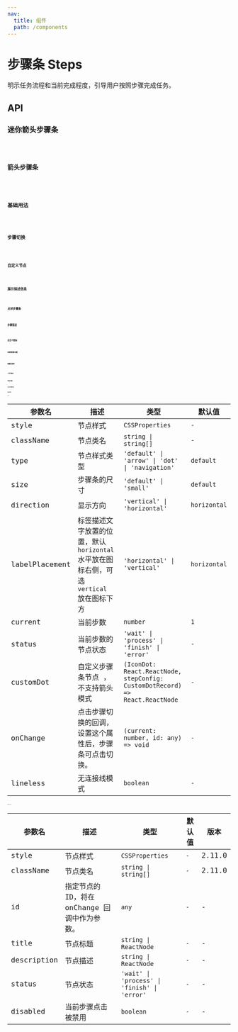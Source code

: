 ```yaml
---
nav:
  title: 组件
  path: /components
---
```


# 步骤条 Steps

明示任务流程和当前完成程度，引导用户按照步骤完成任务。

## API

### 迷你箭头步骤条

<code src="./__demo__/arrow-mini.demo.tsx" />

### 箭头步骤条

<code src="./__demo__/arrow.demo.tsx" />

### 基础用法

<code src="./__demo__/basic.demo.tsx" />

### 步骤切换

<code src="./__demo__/change_step.demo.tsx" />

### 自定义节点

<code src="./__demo__/customDot.demo.tsx" />

### 展示描述信息

<code src="./__demo__/description.demo.tsx" />

### 点状步骤条

<code src="./__demo__/dot.demo.tsx" />

### 步骤错误

<code src="./__demo__/error.demo.tsx" />

### 自定义图标

<code src="./__demo__/icon.demo.tsx" />

### 标签放置位置

<code src="./__demo__/label-placement.demo.tsx" />

### 隐藏连接线

<code src="./__demo__/lineless.demo.tsx" />

### 小型步骤条

<code src="./__demo__/mini.demo.tsx" />

### 导航步骤条

<code src="./__demo__/navigation.demo.tsx" />

### 可点击切换步骤

<code src="./__demo__/onchange.demo.tsx" />

### 竖直步骤条

<code src="./__demo__/vertical.demo.tsx" />

### Steps

|参数名|描述|类型|默认值|
|---|---|---|---|
|style|节点样式|`CSSProperties`|`-`|
|className|节点类名|`string \| string[]`|`-`|
|type|节点样式类型|`'default' \| 'arrow' \| 'dot' \| 'navigation'`|`default`|
|size|步骤条的尺寸|`'default' \| 'small'`|`default`|
|direction|显示方向|`'vertical' \| 'horizontal'`|`horizontal`|
|labelPlacement|标签描述文字放置的位置，默认 `horizontal` 水平放在图标右侧，可选 `vertical` 放在图标下方|`'horizontal' \| 'vertical'`|`horizontal`|
|current|当前步数|`number`|`1`|
|status|当前步数的节点状态|`'wait' \| 'process' \| 'finish' \| 'error'`|`-`|
|customDot|自定义步骤条节点 ，不支持箭头模式|`(IconDot: React.ReactNode, stepConfig: CustomDotRecord) => React.ReactNode`|`-`|
|onChange|点击步骤切换的回调，设置这个属性后，步骤条可点击切换。|`(current: number, id: any) => void`|`-`|
|lineless|无连接线模式|`boolean`|`-`|

### Steps.Step

|参数名|描述|类型|默认值|版本|
|---|---|---|---|---|
|style|节点样式|`CSSProperties`|`-`|2.11.0|
|className|节点类名|`string \| string[]`|`-`|2.11.0|
|id|指定节点的 ID，将在 onChange 回调中作为参数。|`any`|`-`|-|
|title|节点标题|`string \| ReactNode`|`-`|-|
|description|节点描述|`string \| ReactNode`|`-`|-|
|status|节点状态|`'wait' \| 'process' \| 'finish' \| 'error'`|`-`|-|
|disabled|当前步骤点击被禁用|`boolean`|`-`|-|
